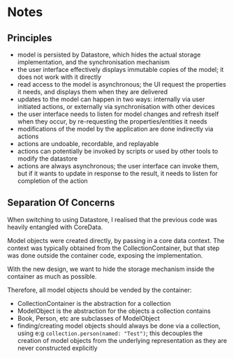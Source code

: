 # Notes


## Principles

- model is persisted by Datastore, which hides the actual storage implementation, and the synchronisation mechanism
- the user interface effectively displays immutable copies of the model; it does not work with it directly 
- read access to the model is asynchronous; the UI request the properties it needs, and displays them when they are delivered
- updates to the model can happen in two ways: internally via user initiated actions, or externally via synchronisation with other devices
- the user interface needs to listen for model changes and refresh itself when they occur, by re-requesting the properties/entities it needs
- modifications of the model by the application are done indirectly via actions
- actions are undoable, recordable, and replayable
- actions can potentially be invoked by scripts or used by other tools to modify the datastore 
- actions are always asynchronous; the user interface can invoke them, but if it wants to update in response to the result, it needs to listen for completion of the action


## Separation Of Concerns

When switching to using Datastore, I realised that the previous code was heavily entangled with CoreData.

Model objects were created directly, by passing in a core data context. The context was typically obtained from the CollectionContainer, but that step was done outside the container code, exposing the implementation.

With the new design, we want to hide the storage mechanism inside the container as much as possible.

Therefore, all model objects should be vended by the container:

- CollectionContainer is the abstraction for a collection
- ModelObject is the abstraction for the objects a collection contains
- Book, Person, etc are subclasses of ModelObject
- finding/creating model objects should always be done via a collection, using e:g `collection.person(named: "Test")`; this decouples the creation of model objects from the underlying representation as they are never constructed explicitly
